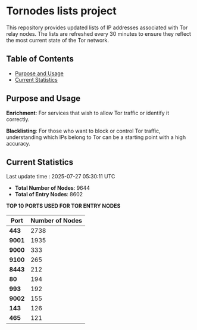 # Tornodes lists project

This repository provides updated lists of IP addresses associated with Tor relay nodes. The lists are refreshed every 30 minutes to ensure they reflect the most current state of the Tor network.

## Table of Contents

- [Purpose and Usage](#purpose-and-usage)
- [Current Statistics](#current-statistics)


## Purpose and Usage

**Enrichment**: For services that wish to allow Tor traffic or identify it correctly.

**Blacklisting**: For those who want to block or control Tor traffic, understanding which IPs belong to Tor can be a starting point with a high accuracy.

## Current Statistics

Last update time : 2025-07-27 05:30:11 UTC

- **Total Number of Nodes**: 9644
- **Total of Entry Nodes**: 8602

**TOP 10 PORTS USED FOR TOR ENTRY NODES**

| **Port** | **Number of Nodes** |
|------|-----------------|
| **443**   | 2738  |
| **9001**   | 1935  |
| **9000**   | 333  |
| **9100**   | 265  |
| **8443**   | 212  |
| **80**   | 194  |
| **993**   | 192  |
| **9002**   | 155  |
| **143**   | 126  |
| **465**   | 121  |

